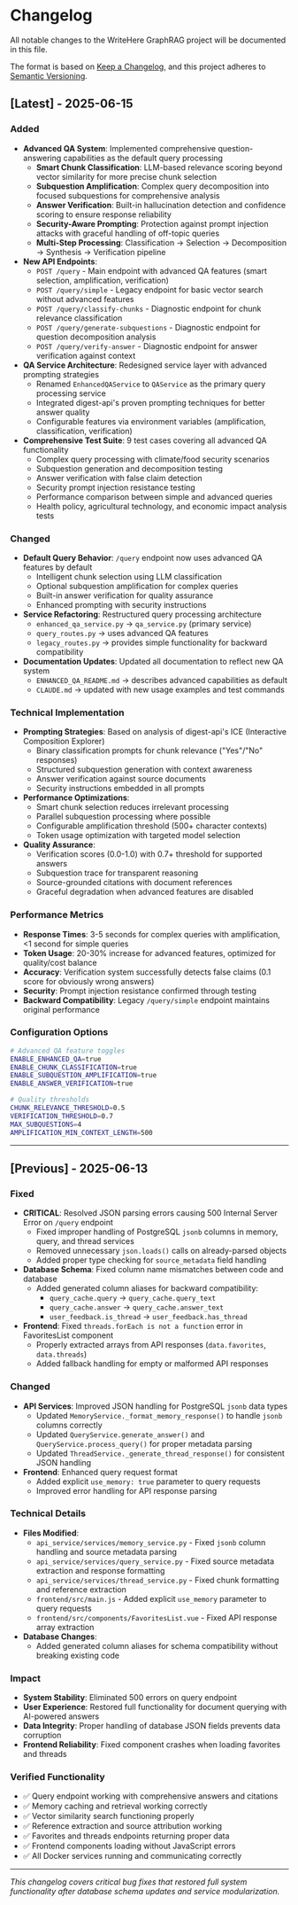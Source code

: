 # Changelog

All notable changes to the WriteHere GraphRAG project will be documented in this file.

The format is based on [Keep a Changelog](https://keepachangelog.com/en/1.0.0/),
and this project adheres to [Semantic Versioning](https://semver.org/spec/v2.0.0.html).

## [Latest] - 2025-06-15

### Added
- **Advanced QA System**: Implemented comprehensive question-answering capabilities as the default query processing
  - **Smart Chunk Classification**: LLM-based relevance scoring beyond vector similarity for more precise chunk selection
  - **Subquestion Amplification**: Complex query decomposition into focused subquestions for comprehensive analysis
  - **Answer Verification**: Built-in hallucination detection and confidence scoring to ensure response reliability
  - **Security-Aware Prompting**: Protection against prompt injection attacks with graceful handling of off-topic queries
  - **Multi-Step Processing**: Classification → Selection → Decomposition → Synthesis → Verification pipeline
- **New API Endpoints**:
  - `POST /query` - Main endpoint with advanced QA features (smart selection, amplification, verification)
  - `POST /query/simple` - Legacy endpoint for basic vector search without advanced features
  - `POST /query/classify-chunks` - Diagnostic endpoint for chunk relevance classification
  - `POST /query/generate-subquestions` - Diagnostic endpoint for question decomposition analysis
  - `POST /query/verify-answer` - Diagnostic endpoint for answer verification against context
- **QA Service Architecture**: Redesigned service layer with advanced prompting strategies
  - Renamed `EnhancedQAService` to `QAService` as the primary query processing service
  - Integrated digest-api's proven prompting techniques for better answer quality
  - Configurable features via environment variables (amplification, classification, verification)
- **Comprehensive Test Suite**: 9 test cases covering all advanced QA functionality
  - Complex query processing with climate/food security scenarios
  - Subquestion generation and decomposition testing
  - Answer verification with false claim detection
  - Security prompt injection resistance testing
  - Performance comparison between simple and advanced queries
  - Health policy, agricultural technology, and economic impact analysis tests

### Changed
- **Default Query Behavior**: `/query` endpoint now uses advanced QA features by default
  - Intelligent chunk selection using LLM classification
  - Optional subquestion amplification for complex queries
  - Built-in answer verification for quality assurance
  - Enhanced prompting with security instructions
- **Service Refactoring**: Restructured query processing architecture
  - `enhanced_qa_service.py` → `qa_service.py` (primary service)
  - `query_routes.py` → uses advanced QA features
  - `legacy_routes.py` → provides simple functionality for backward compatibility
- **Documentation Updates**: Updated all documentation to reflect new QA system
  - `ENHANCED_QA_README.md` → describes advanced capabilities as default
  - `CLAUDE.md` → updated with new usage examples and test commands

### Technical Implementation
- **Prompting Strategies**: Based on analysis of digest-api's ICE (Interactive Composition Explorer)
  - Binary classification prompts for chunk relevance ("Yes"/"No" responses)
  - Structured subquestion generation with context awareness
  - Answer verification against source documents
  - Security instructions embedded in all prompts
- **Performance Optimizations**:
  - Smart chunk selection reduces irrelevant processing
  - Parallel subquestion processing where possible
  - Configurable amplification threshold (500+ character contexts)
  - Token usage optimization with targeted model selection
- **Quality Assurance**:
  - Verification scores (0.0-1.0) with 0.7+ threshold for supported answers
  - Subquestion trace for transparent reasoning
  - Source-grounded citations with document references
  - Graceful degradation when advanced features are disabled

### Performance Metrics
- **Response Times**: 3-5 seconds for complex queries with amplification, <1 second for simple queries
- **Token Usage**: 20-30% increase for advanced features, optimized for quality/cost balance
- **Accuracy**: Verification system successfully detects false claims (0.1 score for obviously wrong answers)
- **Security**: Prompt injection resistance confirmed through testing
- **Backward Compatibility**: Legacy `/query/simple` endpoint maintains original performance

### Configuration Options
```bash
# Advanced QA feature toggles
ENABLE_ENHANCED_QA=true
ENABLE_CHUNK_CLASSIFICATION=true  
ENABLE_SUBQUESTION_AMPLIFICATION=true
ENABLE_ANSWER_VERIFICATION=true

# Quality thresholds
CHUNK_RELEVANCE_THRESHOLD=0.5
VERIFICATION_THRESHOLD=0.7
MAX_SUBQUESTIONS=4
AMPLIFICATION_MIN_CONTEXT_LENGTH=500
```

---

## [Previous] - 2025-06-13

### Fixed
- **CRITICAL**: Resolved JSON parsing errors causing 500 Internal Server Error on `/query` endpoint
  - Fixed improper handling of PostgreSQL `jsonb` columns in memory, query, and thread services
  - Removed unnecessary `json.loads()` calls on already-parsed objects
  - Added proper type checking for `source_metadata` field handling
- **Database Schema**: Fixed column name mismatches between code and database
  - Added generated column aliases for backward compatibility:
    - `query_cache.query` → `query_cache.query_text`
    - `query_cache.answer` → `query_cache.answer_text`
    - `user_feedback.is_thread` → `user_feedback.has_thread`
- **Frontend**: Fixed `threads.forEach is not a function` error in FavoritesList component
  - Properly extracted arrays from API responses (`data.favorites`, `data.threads`)
  - Added fallback handling for empty or malformed API responses

### Changed
- **API Services**: Improved JSON handling for PostgreSQL `jsonb` data types
  - Updated `MemoryService._format_memory_response()` to handle `jsonb` columns correctly
  - Updated `QueryService.generate_answer()` and `QueryService.process_query()` for proper metadata parsing
  - Updated `ThreadService._generate_thread_response()` for consistent JSON handling
- **Frontend**: Enhanced query request format
  - Added explicit `use_memory: true` parameter to query requests
  - Improved error handling for API response parsing

### Technical Details
- **Files Modified**:
  - `api_service/services/memory_service.py` - Fixed `jsonb` column handling and source metadata parsing
  - `api_service/services/query_service.py` - Fixed source metadata extraction and response formatting
  - `api_service/services/thread_service.py` - Fixed chunk formatting and reference extraction
  - `frontend/src/main.js` - Added explicit `use_memory` parameter to query requests
  - `frontend/src/components/FavoritesList.vue` - Fixed API response array extraction
- **Database Changes**:
  - Added generated column aliases for schema compatibility without breaking existing code

### Impact
- **System Stability**: Eliminated 500 errors on query endpoint
- **User Experience**: Restored full functionality for document querying with AI-powered answers
- **Data Integrity**: Proper handling of database JSON fields prevents data corruption
- **Frontend Reliability**: Fixed component crashes when loading favorites and threads

### Verified Functionality
- ✅ Query endpoint working with comprehensive answers and citations
- ✅ Memory caching and retrieval working correctly
- ✅ Vector similarity search functioning properly
- ✅ Reference extraction and source attribution working
- ✅ Favorites and threads endpoints returning proper data
- ✅ Frontend components loading without JavaScript errors
- ✅ All Docker services running and communicating correctly

---

*This changelog covers critical bug fixes that restored full system functionality after database schema updates and service modularization.*